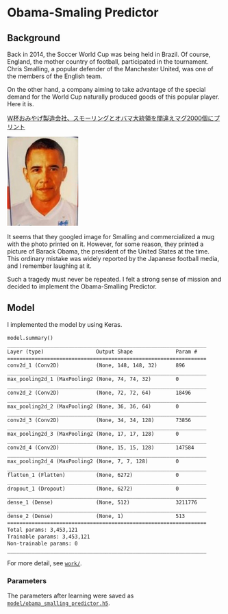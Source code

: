 # Obama-Smaling Predictor
## Background
Back in 2014, the Soccer World Cup was being held in Brazil. Of course, England, the mother country of football, participated in the tournament. 
Chris Smalling, a popular defender of the Manchester United, was one of the members of the English team.

On the other hand, a company aiming to take advantage of the special demand for the World Cup naturally produced goods of this popular player. Here it is.

[W杯おみやげ製造会社、スモーリングとオバマ大統領を間違えマグ2000個にプリント](https://www.soccer-king.jp/news/world/wc/20140624/204844.html)

![](work/Obama_or_Smalling.jpg)

It seems that they googled image for Smalling and commercialized a mug with the photo printed on it.
However, for some reason, they printed a picture of Barack Obama, the president of the United States at the time.
This ordinary mistake was widely reported by the Japanese football media, and I remember laughing at it.

Such a tragedy must never be repeated.
I felt a strong sense of mission and decided to implement the Obama-Smalling Predictor.

## Model
I implemented the model by using Keras.
```
model.summary()
_________________________________________________________________
Layer (type)                 Output Shape              Param #   
=================================================================
conv2d_1 (Conv2D)            (None, 148, 148, 32)      896       
_________________________________________________________________
max_pooling2d_1 (MaxPooling2 (None, 74, 74, 32)        0         
_________________________________________________________________
conv2d_2 (Conv2D)            (None, 72, 72, 64)        18496     
_________________________________________________________________
max_pooling2d_2 (MaxPooling2 (None, 36, 36, 64)        0         
_________________________________________________________________
conv2d_3 (Conv2D)            (None, 34, 34, 128)       73856     
_________________________________________________________________
max_pooling2d_3 (MaxPooling2 (None, 17, 17, 128)       0         
_________________________________________________________________
conv2d_4 (Conv2D)            (None, 15, 15, 128)       147584    
_________________________________________________________________
max_pooling2d_4 (MaxPooling2 (None, 7, 7, 128)         0         
_________________________________________________________________
flatten_1 (Flatten)          (None, 6272)              0         
_________________________________________________________________
dropout_1 (Dropout)          (None, 6272)              0         
_________________________________________________________________
dense_1 (Dense)              (None, 512)               3211776   
_________________________________________________________________
dense_2 (Dense)              (None, 1)                 513       
=================================================================
Total params: 3,453,121
Trainable params: 3,453,121
Non-trainable params: 0
_________________________________________________________________
```

For more detail, see [`work/`](./work/).

### Parameters
The parameters after learning were saved as [`model/obama_smalling_predictor.h5`](./model/).
